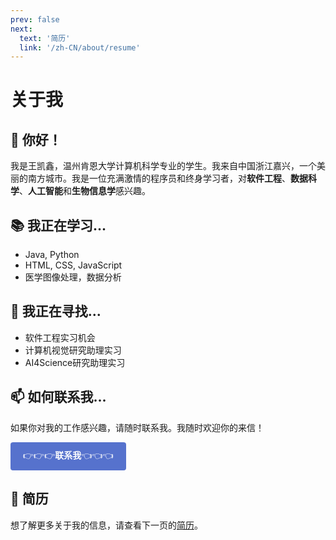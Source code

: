 ```yaml
---
prev: false
next:
  text: '简历'
  link: '/zh-CN/about/resume'
---
```

# 关于我

## 👋 你好！

我是王凯鑫，温州肯恩大学计算机科学专业的学生。我来自中国浙江嘉兴，一个美丽的南方城市。我是一位充满激情的程序员和终身学习者，对**软件工程**、**数据科学**、**人工智能**和**生物信息学**感兴趣。

## 📚 我正在学习...

- Java, Python
- HTML, CSS, JavaScript
- 医学图像处理，数据分析

## 👀 我正在寻找...

- 软件工程实习机会
- 计算机视觉研究助理实习
- AI4Science研究助理实习

## 📫 如何联系我...
如果你对我的工作感兴趣，请随时联系我。我随时欢迎你的来信！<br>

<a href="/contact" class="contact-button" style="display: inline-block; padding: 10px 20px; background-color: #5672cd; color: white; text-decoration: none; border-radius: 4px; cursor: pointer;">👉👉👉<strong>联系我</strong>👈👈👈</a>

## 📄 简历
想了解更多关于我的信息，请查看下一页的[简历](/zh-CN/about/resume)。

